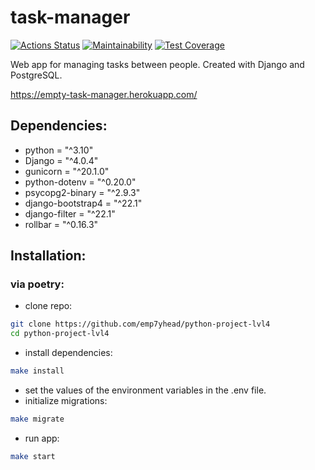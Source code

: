 # task-manager
[![Actions Status](https://github.com/emp7yhead/python-project-lvl4/workflows/hexlet-check/badge.svg)](https://github.com/emp7yhead/python-project-lvl4/actions)
[![Maintainability](https://api.codeclimate.com/v1/badges/e5b4a102977d30a7c23e/maintainability)](https://codeclimate.com/github/emp7yhead/python-project-lvl4/maintainability)
[![Test Coverage](https://api.codeclimate.com/v1/badges/e5b4a102977d30a7c23e/test_coverage)](https://codeclimate.com/github/emp7yhead/python-project-lvl4/test_coverage)

Web app for managing tasks between people. Created with Django and PostgreSQL.

https://empty-task-manager.herokuapp.com/
## Dependencies:
- python = "^3.10"
- Django = "^4.0.4"
- gunicorn = "^20.1.0"
- python-dotenv = "^0.20.0"
- psycopg2-binary = "^2.9.3"
- django-bootstrap4 = "^22.1"
- django-filter = "^22.1"
- rollbar = "^0.16.3"

## Installation:

### via poetry:
- clone repo:
```bash
git clone https://github.com/emp7yhead/python-project-lvl4
cd python-project-lvl4
```
- install dependencies:
```bash
make install
```
- set the values of the environment variables in the .env file.
- initialize migrations:
```bash
make migrate
```
- run app:
```bash
make start
```


